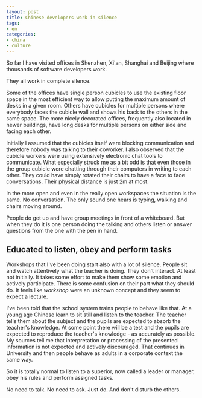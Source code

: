 ```yaml
---
layout: post
title: Chinese developers work in silence
tags:
- en
categories:
- china
- culture
---
```

So far I have visited offices in Shenzhen, Xi'an, Shanghai and Beijing where thousands of software developers work.

They all work in complete silence.

Some of the offices have single person cubicles to use the existing floor space in the most efficient way to allow putting the maximum amount of desks in a given room. Others have cubicles for multiple persons where everybody faces the cubicle wall and shows his back to the others in the same space. The more nicely decorated offices, frequently also located in newer buildings, have long desks for multiple persons on either side and facing each other.

Initially I assumed that the cubicles itself were blocking communication and therefore nobody was talking to their coworker. I also observed that the cubicle workers were using extensively electronic chat tools to communicate. What especially struck me as a bit odd is that even those in the group cubicle were chatting through their computers in writing to each other. They could have simply rotated their chairs to have a face to face conversations. Their physical distance is just 2m at most.

In the more open and even in the really open workspaces the situation is the same. No conversation. The only sound one hears is typing, walking and chairs moving around.

People do get up and have group meetings in front of a whiteboard. But when they do it is one person doing the talking and others listen or answer questions from the one with the pen in hand.

## Educated to listen, obey and perform tasks
Workshops that I've been doing start also with a lot of silence. People sit and watch attentively what the teacher is doing. They don't interact. At least not initially. It takes some effort to make them show some emotion and actively participate. There is some confusion on their part what they should do. It feels like _workshop_ were an unknown concept and they seem to expect a lecture.

I've been told that the school system trains people to behave like that. At a young age Chinese learn to sit still and listen to the teacher. The teacher tells them about the subject and the pupils are expected to absorb the teacher's knowledge. At some point there will be a test and the pupils are expected to reproduce the teacher's knowledge - as accurately as possible. My sources tell me that interpretation or processing of the presented information is not expected and actively discouraged. That continues in University and then people behave as adults in a corporate context the same way.

So it is totally normal to listen to a superior, now called a leader or manager, obey his rules and perform assigned tasks.

No need to talk. No need to ask. Just do. And don't disturb the others.
